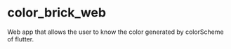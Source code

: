 # color_brick_web
Web app that allows the user to know the color generated by colorScheme of flutter.
